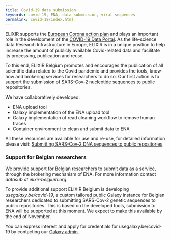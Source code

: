 ```yaml
---
title: Covid-19 data submission
keywords: covid-19, ENA, data-submission, viral sequences
permalink: covid-19/index.html
---
```


ELIXIR supports the [European Corona action plan](https://ec.europa.eu/info/sites/info/files/covid-firsteravscorona_actions.pdf) and plays an important role in the development of the [COVID-19 Data Portal](https://www.covid19dataportal.org). As the life-science data Research Infrastructure in Europe, ELIXIR is in a unique position to help increase the amount of publicly available Covid-related data and facilitate its processing, publication and reuse.

To this end, ELIXIR Belgium promotes and encourages the publication of all scientific data related to the Covid  pandemic and provides the tools, know-how and brokering services for researchers to do so. Our first action is to support the submission of SARS-Cov-2 nucleotide sequences to public repositories. 

We have collaboratively developed:

* ENA upload tool
* Galaxy implementation of the ENA upload tool
* Galaxy implementation of read cleaning workflow to remove human traces
* Container environment to clean and submit data to ENA

All these resources are available for use and re-use, for detailed information please visit:
[Submitting SARS-Cov-2 DNA sequences to public repositories](sarscov2_submission)

### Support for Belgian researchers

We provide support for Belgian researchers to submit data as a service, through the brokering mechanism of ENA. For more information contact *datasub at elixir-belgium.org*.

To provide additional support ELIXIR Belgium is developing *usegalaxy.be/covid-19*, a custom tailored public Galaxy instance for Belgian researchers dedicated to submitting SARS-Cov-2 genetic sequences to public repositories. This is based on the developed tools, submission to ENA will be supported at this moment. 
We expect to make this available by the end of November. 

You can express interest and apply for credentials for usegalaxy.be/covid-19 by contacting our [Galaxy admin](mailto:galaxy@elixir-belgium.org). 
